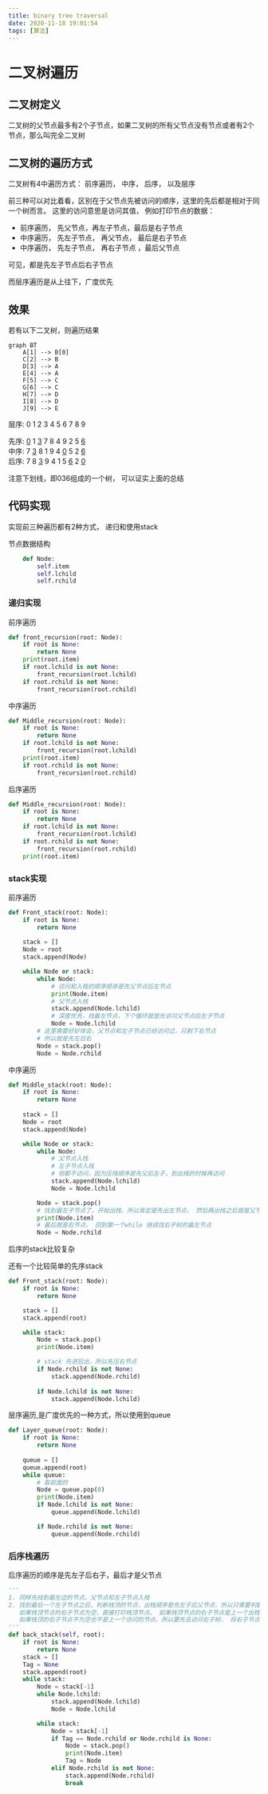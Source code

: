 ```yaml
---
title: binary tree traversal
date: 2020-11-18 19:01:54
tags: [算法]
---
```


# 二叉树遍历

## 二叉树定义

二叉树的父节点最多有2个子节点，如果二叉树的所有父节点没有节点或者有2个节点，那么叫完全二叉树

## 二叉树的遍历方式

二叉树有4中遍历方式： 前序遍历， 中序， 后序， 以及层序  

前三种可以对比着看，区别在于父节点先被访问的顺序，这里的先后都是相对于同一个树而言。 这里的访问意思是访问其值， 例如打印节点的数据：  
  * 前序遍历， 先父节点，再左子节点，最后是右子节点 
  * 中序遍历， 先左子节点， 再父节点， 最后是右子节点
  * 中序遍历， 先左子节点， 再右子节点 ，最后父节点

可见，都是先左子节点后右子节点  

而层序遍历是从上往下，广度优先

## 效果

若有以下二叉树，则遍历结果
```mermaid
graph BT
	A[1] --> B[0]
    C[2] --> B
    D[3] --> A
    E[4] --> A
    F[5] --> C
    G[6] --> C
    H[7] --> D
    I[8] --> D
    J[9] --> E
```

层序: 0 1 2 3 4 5 6 7 8 9


先序: <u>0</u> 1 <u>3</u> 7 8 4 9 2 5 <u>6</u>  
中序: 7 <u>3</u> 8 1 9 4 <u>0</u> 5 2 <u>6</u>  
后序: 7 8 <u>3</u> 9 4 1 5 <u>6</u> 2 <u>0</u>  

注意下划线，即036组成的一个树， 可以证实上面的总结  


## 代码实现

实现前三种遍历都有2种方式， 递归和使用stack

节点数据结构
```python
    def Node:
        self.item
        self.lchild
        self.rchild
```

### 递归实现

前序遍历
```python
def front_recursion(root: Node):
    if root is None:
        return None
    print(root.item)
    if root.lchild is not None:
        front_recursion(root.lchild)
    if root.rchild is not None:
        front_recursion(root.rchild)
```

中序遍历
```python
def Middle_recursion(root: Node):
    if root is None:
        return None
    if root.lchild is not None:
        front_recursion(root.lchild)
    print(root.item)
    if root.rchild is not None:
        front_recursion(root.rchild)
```

后序遍历
```python
def Middle_recursion(root: Node):
    if root is None:
        return None
    if root.lchild is not None:
        front_recursion(root.lchild)
    if root.rchild is not None:
        front_recursion(root.rchild)
    print(root.item)
```

### stack实现

前序遍历
```python
def Front_stack(root: Node):
    if root is None:
        return None
    
    stack = []
    Node = root
    stack.append(Node)

    while Node or stack:
        while Node:
			# 访问和入栈的顺序顺序是先父节点后左节点
            print(Node.item)
            # 父节点入栈
            stack.append(Node.lchild)
            # 深度优先，找最左节点，下个循环就是先访问父节点后左子节点
            Node = Node.lchild
        # 这里需要好好体会，父节点和左子节点已经访问过，只剩下右节点
        # 所以就是先左后右
        Node = stack.pop()
        Node = Node.rchild
```

中序遍历
```python
def Middle_stack(root: Node):
    if root is None:
        return None
    
    stack = []
    Node = root
    stack.append(Node)

    while Node or stack:
        while Node:
            # 父节点入栈
            # 左子节点入栈
            # 但都不访问，因为压栈顺序是先父后左子，到出栈的时候再访问
            stack.append(Node.lchild)
            Node = Node.lchild

        Node = stack.pop()
        # 找到最左子节点了，开始出栈，所以肯定是先出左节点， 然后再出栈之后就是父节点
        print(Node.item)
        # 最后就是右节点， 回到第一个while 继续找右子树的最左节点
        Node = Node.rchild
```

后序的stack比较复杂

还有一个比较简单的先序stack
```python
def Front_stack(root: Node):
    if root is None:
        return None

    stack = []
    stack.append(root)

    while stack:
        Node = stack.pop()
        print(Node.item)

        # stack 先进后出，所以先压右节点
        if Node.rchild is not None:
            stack.append(Node.rchild)
        
        if Node.lchild is not None:
            stack.append(Node.lchild)
```

层序遍历,是广度优先的一种方式，所以使用到queue
```python
def Layer_queue(root: Node):
    if root is None:
        return None
    
    queue = []
    queue.append(root)
    while queue:
        # 取前面的
        Node = queue.pop(0)
        print(Node.item)
        if Node.lchild is not None:
            queue.append(Node.lchild)

        if Node.rchild is not None:
            queue.append(Node.rchild)
```

### 后序栈遍历

后序遍历的顺序是先左子后右子，最后才是父节点

```python
'''
1. 同样先找到最左边的节点，父节点和左子节点入栈
2. 找到最后一个左子节点之后，判断栈顶的节点，出栈顺序是先左子后父节点，所以只需要判断右子节点的情况：
   如果栈顶节点的右子节点为空，直接打印栈顶节点。 如果栈顶节点的右子节点是上一个出栈的节点，那么说明已经访问到了右子节点，可以继续打印父节点  
   如果栈顶的右子节点不为空也不是上一个访问的节点，所以要先去访问右子树， 将右子节点入栈，退出循环，执行第一步
'''
def back_stack(self, root):
    if root is None:
        return None
    stack = []
    Tag = None
    stack.append(root)
    while stack:
        Node = stack[-1]
        while Node.lchild:
            stack.append(Node.lchild)
            Node = Node.lchild

        while stack:
            Node = stack[-1]
            if Tag == Node.rchild or Node.rchild is None:
                Node = stack.pop()
                print(Node.item)
                Tag = Node
            elif Node.rchild is not None:
                stack.append(Node.rchild)
                break

```
